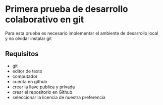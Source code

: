 # Primera prueba de desarrollo colaborativo en git

Para esta prueba es necesario implementar el ambiente de desarrollo local y no olvidar instalar git

## Requisitos

* git
* editor de texto
* computador
* cuenta en github
* crear la llave publica y privada 
* crear el repositorio en Github
* seleccionar la licencia de nuestra preferencia

